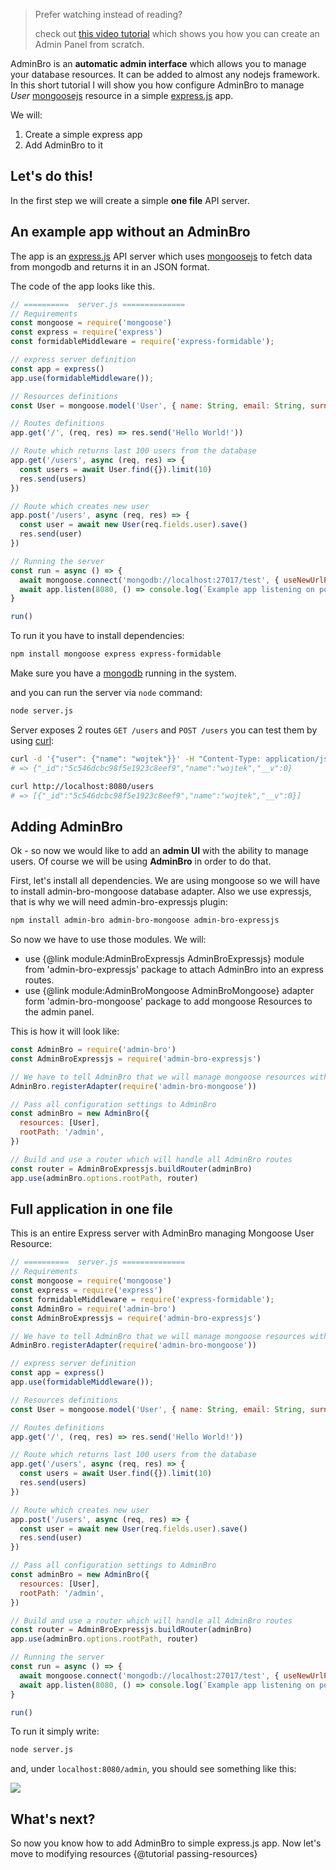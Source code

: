 > Prefer watching instead of reading?
> 
> check out [this video tutorial](https://www.youtube.com/watch?v=n0IuXnL_cWs) which shows you how you can create an Admin Panel from scratch.

AdminBro is an __automatic admin interface__ which allows you to manage your database resources. It can be added to almost any nodejs framework. In this short tutorial I will show you how configure AdminBro to manage _User_ [mongoosejs](https://mongoosejs.com/) resource in a simple [express.js](https://expressjs.com/) app.

We will:

1. Create a simple express app
2. Add AdminBro to it

## Let's do this!

In the first step we will create a simple __one file__ API server.

## An example app without an AdminBro

The app is an [express.js](https://expressjs.com/) API server which uses [mongoosejs](https://mongoosejs.com/) to fetch data from mongodb and returns it in an JSON format.

The code of the app looks like this.

```javascript
// ==========  server.js ==============
// Requirements
const mongoose = require('mongoose')
const express = require('express')
const formidableMiddleware = require('express-formidable');

// express server definition
const app = express()
app.use(formidableMiddleware());

// Resources definitions
const User = mongoose.model('User', { name: String, email: String, surname: String })

// Routes definitions
app.get('/', (req, res) => res.send('Hello World!'))

// Route which returns last 100 users from the database
app.get('/users', async (req, res) => {
  const users = await User.find({}).limit(10)
  res.send(users)
})

// Route which creates new user
app.post('/users', async (req, res) => {
  const user = await new User(req.fields.user).save()
  res.send(user)
})

// Running the server
const run = async () => {
  await mongoose.connect('mongodb://localhost:27017/test', { useNewUrlParser: true })
  await app.listen(8080, () => console.log(`Example app listening on port 8080!`))
}

run()
```

To run it you have to install dependencies:

```sh
npm install mongoose express express-formidable
```

Make sure you have a [mongodb](https://www.mongodb.com/) running in the system.

and you can run the server via `node` command:

```sh
node server.js
```

Server exposes 2 routes `GET /users` and `POST /users` you can test them by using [curl](https://curl.haxx.se/):

```sh
curl -d '{"user": {"name": "wojtek"}}' -H "Content-Type: application/json" -X POST http://localhost:8080/users/
# => {"_id":"5c546dcbc98f5e1923c8eef9","name":"wojtek","__v":0}

curl http://localhost:8080/users
# => [{"_id":"5c546dcbc98f5e1923c8eef9","name":"wojtek","__v":0}]
```

## Adding AdminBro

Ok - so now we would like to add an __admin UI__ with the ability to manage users. Of course we will be using __AdminBro__ in order to do that. 

First, let's install all dependencies. We are using mongoose so we will have to install admin-bro-mongoose database adapter. Also we use expressjs, that is why we will need admin-bro-expressjs plugin:

```sh
npm install admin-bro admin-bro-mongoose admin-bro-expressjs
```

So now we have to use those modules. We will:
- use {@link module:AdminBroExpressjs AdminBroExpressjs} module from 'admin-bro-expressjs' package to attach AdminBro into an express routes.
- use {@link module:AdminBroMongoose AdminBroMongoose} adapter form 'admin-bro-mongoose' package to add mongoose Resources to the admin panel. 

This is how it will look like:

```javascript
const AdminBro = require('admin-bro')
const AdminBroExpressjs = require('admin-bro-expressjs')

// We have to tell AdminBro that we will manage mongoose resources with it
AdminBro.registerAdapter(require('admin-bro-mongoose'))

// Pass all configuration settings to AdminBro
const adminBro = new AdminBro({
  resources: [User],
  rootPath: '/admin',
})

// Build and use a router which will handle all AdminBro routes
const router = AdminBroExpressjs.buildRouter(adminBro)
app.use(adminBro.options.rootPath, router)
```

## Full application in one file

This is an entire Express server with AdminBro managing Mongoose User Resource:

```javascript
// ==========  server.js ==============
// Requirements
const mongoose = require('mongoose')
const express = require('express')
const formidableMiddleware = require('express-formidable');
const AdminBro = require('admin-bro')
const AdminBroExpressjs = require('admin-bro-expressjs')

// We have to tell AdminBro that we will manage mongoose resources with it
AdminBro.registerAdapter(require('admin-bro-mongoose'))

// express server definition
const app = express()
app.use(formidableMiddleware());

// Resources definitions
const User = mongoose.model('User', { name: String, email: String, surname: String })

// Routes definitions
app.get('/', (req, res) => res.send('Hello World!'))

// Route which returns last 100 users from the database
app.get('/users', async (req, res) => {
  const users = await User.find({}).limit(10)
  res.send(users)
})

// Route which creates new user
app.post('/users', async (req, res) => {
  const user = await new User(req.fields.user).save()
  res.send(user)
})

// Pass all configuration settings to AdminBro
const adminBro = new AdminBro({
  resources: [User],
  rootPath: '/admin',
})

// Build and use a router which will handle all AdminBro routes
const router = AdminBroExpressjs.buildRouter(adminBro)
app.use(adminBro.options.rootPath, router)

// Running the server
const run = async () => {
  await mongoose.connect('mongodb://localhost:27017/test', { useNewUrlParser: true })
  await app.listen(8080, () => console.log(`Example app listening on port 8080!`))
}

run()
```

To run it simply write:

```sh
node server.js
```

and, under `localhost:8080/admin`, you should see something like this:

<img src="./images/one-file-example.png">

## What's next?

So now you know how to add AdminBro to simple express.js app. Now let's move to modifying resources {@tutorial passing-resources}